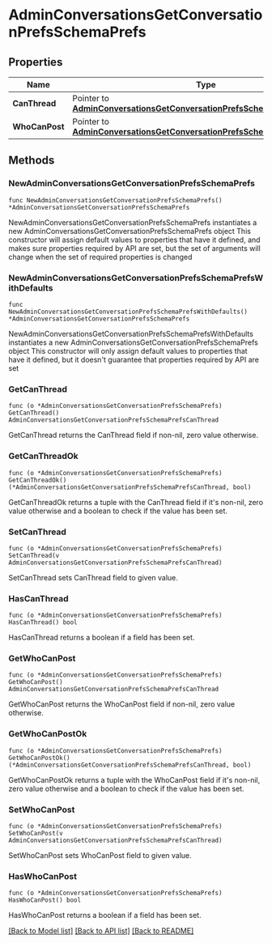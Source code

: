 # AdminConversationsGetConversationPrefsSchemaPrefs

## Properties

Name | Type | Description | Notes
------------ | ------------- | ------------- | -------------
**CanThread** | Pointer to [**AdminConversationsGetConversationPrefsSchemaPrefsCanThread**](AdminConversationsGetConversationPrefsSchemaPrefsCanThread.md) |  | [optional] 
**WhoCanPost** | Pointer to [**AdminConversationsGetConversationPrefsSchemaPrefsCanThread**](AdminConversationsGetConversationPrefsSchemaPrefsCanThread.md) |  | [optional] 

## Methods

### NewAdminConversationsGetConversationPrefsSchemaPrefs

`func NewAdminConversationsGetConversationPrefsSchemaPrefs() *AdminConversationsGetConversationPrefsSchemaPrefs`

NewAdminConversationsGetConversationPrefsSchemaPrefs instantiates a new AdminConversationsGetConversationPrefsSchemaPrefs object
This constructor will assign default values to properties that have it defined,
and makes sure properties required by API are set, but the set of arguments
will change when the set of required properties is changed

### NewAdminConversationsGetConversationPrefsSchemaPrefsWithDefaults

`func NewAdminConversationsGetConversationPrefsSchemaPrefsWithDefaults() *AdminConversationsGetConversationPrefsSchemaPrefs`

NewAdminConversationsGetConversationPrefsSchemaPrefsWithDefaults instantiates a new AdminConversationsGetConversationPrefsSchemaPrefs object
This constructor will only assign default values to properties that have it defined,
but it doesn't guarantee that properties required by API are set

### GetCanThread

`func (o *AdminConversationsGetConversationPrefsSchemaPrefs) GetCanThread() AdminConversationsGetConversationPrefsSchemaPrefsCanThread`

GetCanThread returns the CanThread field if non-nil, zero value otherwise.

### GetCanThreadOk

`func (o *AdminConversationsGetConversationPrefsSchemaPrefs) GetCanThreadOk() (*AdminConversationsGetConversationPrefsSchemaPrefsCanThread, bool)`

GetCanThreadOk returns a tuple with the CanThread field if it's non-nil, zero value otherwise
and a boolean to check if the value has been set.

### SetCanThread

`func (o *AdminConversationsGetConversationPrefsSchemaPrefs) SetCanThread(v AdminConversationsGetConversationPrefsSchemaPrefsCanThread)`

SetCanThread sets CanThread field to given value.

### HasCanThread

`func (o *AdminConversationsGetConversationPrefsSchemaPrefs) HasCanThread() bool`

HasCanThread returns a boolean if a field has been set.

### GetWhoCanPost

`func (o *AdminConversationsGetConversationPrefsSchemaPrefs) GetWhoCanPost() AdminConversationsGetConversationPrefsSchemaPrefsCanThread`

GetWhoCanPost returns the WhoCanPost field if non-nil, zero value otherwise.

### GetWhoCanPostOk

`func (o *AdminConversationsGetConversationPrefsSchemaPrefs) GetWhoCanPostOk() (*AdminConversationsGetConversationPrefsSchemaPrefsCanThread, bool)`

GetWhoCanPostOk returns a tuple with the WhoCanPost field if it's non-nil, zero value otherwise
and a boolean to check if the value has been set.

### SetWhoCanPost

`func (o *AdminConversationsGetConversationPrefsSchemaPrefs) SetWhoCanPost(v AdminConversationsGetConversationPrefsSchemaPrefsCanThread)`

SetWhoCanPost sets WhoCanPost field to given value.

### HasWhoCanPost

`func (o *AdminConversationsGetConversationPrefsSchemaPrefs) HasWhoCanPost() bool`

HasWhoCanPost returns a boolean if a field has been set.


[[Back to Model list]](../README.md#documentation-for-models) [[Back to API list]](../README.md#documentation-for-api-endpoints) [[Back to README]](../README.md)


